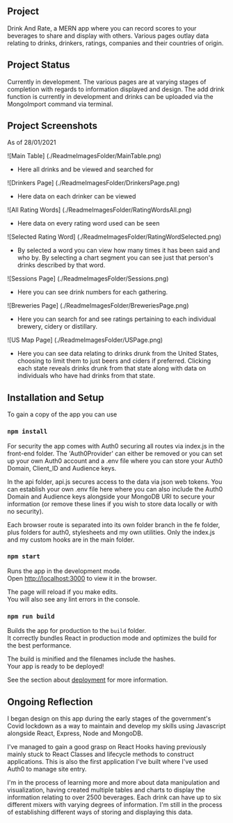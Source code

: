 ## Project

Drink And Rate, a MERN app where you can record scores to your beverages to share and display with others. Various pages outlay data relating to drinks, drinkers, ratings, companies and their countries of origin.

## Project Status

Currently in development. The various pages are at varying stages of completion with regards to information displayed and design. The add drink function is currently in development and drinks can be uploaded via the MongoImport command via terminal.

## Project Screenshots

As of 28/01/2021

![Main Table] (./ReadmeImagesFolder/MainTable.png)
- Here all drinks and be viewed and searched for

![Drinkers Page] (./ReadmeImagesFolder/DrinkersPage.png)
- Here data on each drinker can be viewed

![All Rating Words] (./ReadmeImagesFolder/RatingWordsAll.png)
- Here data on every rating word used can be seen

![Selected Rating Word] (./ReadmeImagesFolder/RatingWordSelected.png)
- By selected a word you can view how many times it has been said and who by. By selecting a chart segment you can see just that person's drinks described by that word.

![Sessions Page] (./ReadmeImagesFolder/Sessions.png)
- Here you can see drink numbers for each gathering.

![Breweries Page] (./ReadmeImagesFolder/BreweriesPage.png)
- Here you can search for and see ratings pertaining to each individual brewery, cidery or distillary.

![US Map Page] (./ReadmeImagesFolder/USPage.png)
- Here you can see data relating to drinks drunk from the United States, choosing to limit them to just beers and ciders if preferred. Clicking each state reveals drinks drunk from that state along with data on individuals who have had drinks from that state.

## Installation and Setup

To gain a copy of the app you can use

### `npm install`

For security the app comes with Auth0 securing all routes via index.js in the front-end folder. The 'Auth0Provider' can either be removed or you can set up your own Auth0 account and a .env file where you can store your Auth0 Domain, Client_ID and Audience keys.

In the api folder, api.js secures access to the data via json web tokens. You can establish your own .env file here where you can also include the Auth0 Domain and Audience keys alongside your MongoDB URI to secure your information (or remove these lines if you wish to store data locally or with no security).

Each browser route is separated into its own folder branch in the fe folder, plus folders for auth0, stylesheets and my own utilities. Only the index.js and my custom hooks are in the main folder.

### `npm start`

Runs the app in the development mode.<br />
Open [http://localhost:3000](http://localhost:3000) to view it in the browser.

The page will reload if you make edits.<br />
You will also see any lint errors in the console.

### `npm run build`

Builds the app for production to the `build` folder.<br />
It correctly bundles React in production mode and optimizes the build for the best performance.

The build is minified and the filenames include the hashes.<br />
Your app is ready to be deployed!

See the section about [deployment](https://facebook.github.io/create-react-app/docs/deployment) for more information.

## Ongoing Reflection

I began design on this app during the early stages of the government's Covid lockdown as a way to maintain and develop my skills using Javascript alongside React, Express, Node and MongoDB.

I've managed to gain a good grasp on React Hooks having previously mainly stuck to React Classes and lifecycle methods to construct applications. This is also the first application I've built where I've used Auth0 to manage site entry.

I'm in the process of learning more and more about data manipulation and visualization, having created multiple tables and charts to display the information relating to over 2500 beverages. Each drink can have up to six different mixers with varying degrees of information. I'm still in the process of establishing different ways of storing and displaying this data.